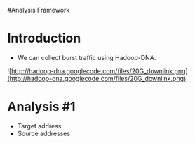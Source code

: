 #Analysis Framework

# Introduction #

  * We can collect burst traffic using Hadoop-DNA.

![http://hadoop-dna.googlecode.com/files/20G_downlink.png](http://hadoop-dna.googlecode.com/files/20G_downlink.png)

# Analysis #1 #

  * Target address
  * Source addresses